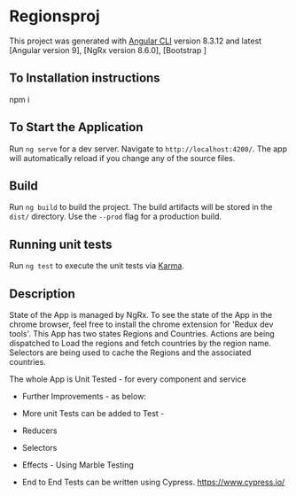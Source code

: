 # Regionsproj

This project was generated with [Angular CLI](https://github.com/angular/angular-cli) version 8.3.12  and latest [Angular version 9], [NgRx version 8.6.0], [Bootstrap ]

## To Installation instructions
npm i 

## To Start the Application

Run `ng serve` for a dev server. Navigate to `http://localhost:4200/`. The app will automatically reload if you change any of the source files.



## Build

Run `ng build` to build the project. The build artifacts will be stored in the `dist/` directory. Use the `--prod` flag for a production build.

## Running unit tests

Run `ng test` to execute the unit tests via [Karma](https://karma-runner.github.io).


## Description
State of the App is managed by NgRx. To see the state of the App in the chrome browser, feel free to install the chrome extension for 'Redux dev tools'. This App has two states Regions and Countries. Actions are being dispatched to Load the regions and fetch countries by the region name.
Selectors are being used to cache the Regions and the associated countries.

The whole App is Unit Tested - for every component and service
- Further Improvements - as below: 

- More unit Tests can be added to Test - 
- Reducers
- Selectors
- Effects - Using Marble Testing

- End to End Tests can be written using Cypress.
https://www.cypress.io/ 
